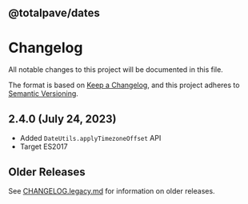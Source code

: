 
@totalpave/dates
----------------

# Changelog

All notable changes to this project will be documented in this file.

The format is based on [Keep a Changelog](https://keepachangelog.com/en/1.0.0/),
and this project adheres to [Semantic Versioning](https://semver.org/spec/v2.0.0.html).

## 2.4.0 (July 24, 2023)

- Added `DateUtils.applyTimezoneOffset` API
- Target ES2017

## Older Releases

See [CHANGELOG.legacy.md](./CHANGELOG.legacy.md) for information on older releases.
